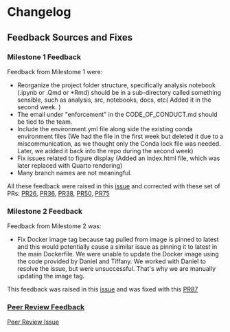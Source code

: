 # Changelog

## Feedback Sources and Fixes

### Milestone 1 Feedback

Feedback from Milestome 1 were:
- Reorganize the project folder structure, specifically analysis notebook (.ipynb or .Qmd or *Rmd) should be in a sub-directory called something sensible, such as analysis, src, notebooks, docs, etc(
    Added it in the second week.
)
- The email under "enforcement" in the CODE_OF_CONDUCT.md should be tied to the team.
- Include the environment.yml file along side the existing conda environment files (We had the file in the first week but deleted it due to a miscommunication, as we thought only the Conda lock file was needed. Later, we added it back into the repo during the second week)
- Fix issues related to figure display (Added an index.html file, which was later replaced with Quarto rendering)
- Many branch names are not meaningful.

All these feedback were raised in this [issue](https://github.com/UBC-MDS/DSCI522-2425-28-rental-bike-prediction/issues/47) and corrected with these set of PRs: 
[PR26](https://github.com/UBC-MDS/DSCI522-2425-28-rental-bike-prediction/pull/26),
[PR36](https://github.com/UBC-MDS/DSCI522-2425-28-rental-bike-prediction/pull/36),
[PR38](https://github.com/UBC-MDS/DSCI522-2425-28-rental-bike-prediction/pull/38), 
[PR50](https://github.com/UBC-MDS/DSCI522-2425-28-rental-bike-prediction/pull/50), 
[PR75](https://github.com/UBC-MDS/DSCI522-2425-28-rental-bike-prediction/pull/75)


### Milestone 2 Feedback

Feedback from Milestome 2 was:
- Fix Docker image tag because tag pulled from image is pinned to latest and this would potentially cause a similar issue as pinning it to latest in the main Dockerfile. We were unable to update the Docker image using the code provided by Daniel and Tiffany. We worked with Daniel to resolve the issue, but were unsuccessful. That's why we are manually updating the image tag.

This feedback was raised in this [issue](https://github.com/UBC-MDS/DSCI522-2425-28-rental-bike-prediction/issues/86) and was fixed with this [PR87](https://github.com/UBC-MDS/DSCI522-2425-28-rental-bike-prediction/pull/87)


### [Peer Review Feedback](https://github.com/UBC-MDS/data-analysis-review-2024/issues/7)
[Peer Review Issue](https://github.com/UBC-MDS/DSCI522-2425-28-rental-bike-prediction/issues/92)

